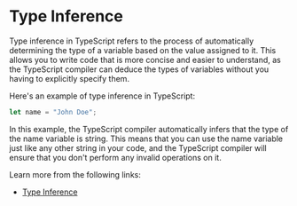 # Type Inference

Type inference in TypeScript refers to the process of automatically determining the type of a variable based on the value assigned to it. This allows you to write code that is more concise and easier to understand, as the TypeScript compiler can deduce the types of variables without you having to explicitly specify them.

Here's an example of type inference in TypeScript:

```typescript
let name = "John Doe";
```

In this example, the TypeScript compiler automatically infers that the type of the name variable is string. This means that you can use the name variable just like any other string in your code, and the TypeScript compiler will ensure that you don't perform any invalid operations on it.

Learn more from the following links:

- [Type Inference](https://www.typescriptlang.org/docs/handbook/type-inference.html#handbook-content)